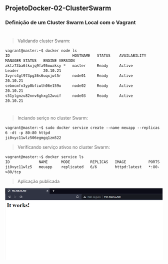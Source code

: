 ## ProjetoDocker-02-ClusterSwarm
### Definição de um Cluster Swarm Local com o Vagrant

#
<p></p>

> Validando cluster Swarm: 
````
vagrant@master:~$ docker node ls
ID                            HOSTNAME   STATUS    AVAILABILITY   MANAGER STATUS   ENGINE VERSION
aktz73ba6lkxjq9fa95mwaksy *   master     Ready     Active         Leader           20.10.21
3vyrs4gt973pg36s6uqxjwt5r     node01     Ready     Active                          20.10.21
sebmcmfn3yp0bfiwth06e159o     node02     Ready     Active                          20.10.21
s51ylgnzu82nnv6ghxg12wuif     node03     Ready     Active                          20.10.21
````
#
> Inciando seriço no cluster Swarm: 
````
vagrant@master:~$ sudo docker service create --name meuapp --replicas 6 -dt -p 80:80 httpd
ji0vyc11wlz506egmgq1zm522
````
> Verificando serviço ativos no cluster Swarm: 
````
vagrant@master:~$ docker service ls
ID             NAME      MODE         REPLICAS   IMAGE          PORTS
ji0vyc11wlz5   meuapp    replicated   6/6        httpd:latest   *:80->80/tcp
````
> Aplicação publicada 

<p align="center">
  
  <img src="https://github.com/italorafaeltavares/ProjetoDocker-02-ClusterSwarm/blob/main/httpd.png" style="width: 550px;">
 
</p>

<p align="center">
